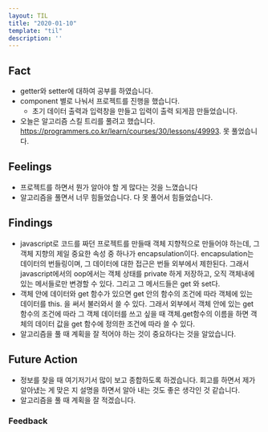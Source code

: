 ```yaml
---
layout: TIL
title: "2020-01-10"
template: "til"
description: ''
---
```



## Fact  

- getter와 setter에 대하여 공부를 하였습니다.
- component 별로 나눠서 프로젝트를 진행을 했습니다.
  - 초기 데이터 출력과 입력창을 만들고 입력이 출력 되게끔 만들었습니다.
- 오늘은 알고리즘 스킬 트리를 풀려고 했습니다. <https://programmers.co.kr/learn/courses/30/lessons/49993>. 못 풀었습니다.

## Feelings  

- 프로젝트를 하면서 뭔가 알아야 할 게 많다는 것을 느꼈습니다
- 알고리즘을 풀면서 너무 힘들었습니다. 다 못 풀어서 힘들었습니다.

## Findings  

- javascript로 코드를 짜던 프로젝트를 만들때 객체 지향적으로 만들어야 하는데, 그 객체 지향의 제일 중요한 속성 중 하나가 encapsulation이다. encapsulation는 데이터의 번들링이며, 그 데이터에 대한 접근은 번들 외부에서 제한된다. 그래서 javascript에서의 oop에서는 객체 상태를 private 하게 저장하고, 오직 객체내에 있는 메서들로만 변경할 수 있다. 그리고  그 메서드들은 get 와 set다.
- 객체 안에 데이터와 get 함수가 있으면 get 안의 함수의 조건에 따라 객체에 있는 데이터를 this. 을 써서 불러와서 쓸 수 있다. 그래서 외부에서 객체 안에 있는 get 함수의 조건에 따라 그 객체 데이터를 쓰고 싶을 때 객체.get함수의 이름을 하면 객체의 데이터 값을 get 함수에 정의한 조건에 따라 쓸 수 있다.
- 알고리즘을 풀 때 계획을 잘 적어야 하는 것이 중요하다는 것을 알았습니다.

## Future Action  

- 정보를 찾을 때 여기저기서 많이 보고 종합하도록 하겠습니다. 회고를 하면서 제가 알아냈는 게 맞은 지 설명을 하면서 알아 내는 것도 좋은 생각인 것 같습니다.
- 알고리즘을 풀 때 계획을 잘 적겠습니다.

### Feedback  
